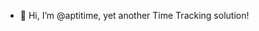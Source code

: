 - 👋 Hi, I’m @aptitime, yet another Time Tracking solution!


<!---
aptitime/aptitime is a ✨ special ✨ repository because its `README.md` (this file) appears on your GitHub profile.
You can click the Preview link to take a look at your changes.
--->
